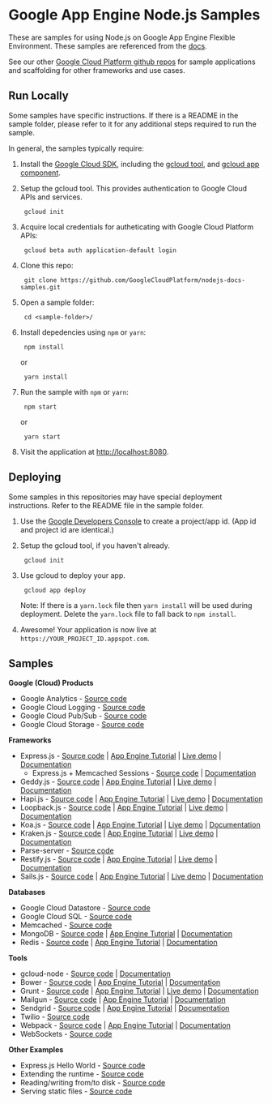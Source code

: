 # Google App Engine Node.js Samples

These are samples for using Node.js on Google App Engine Flexible Environment. These
samples are referenced from the [docs](https://cloud.google.com/appengine/docs).

See our other [Google Cloud Platform github repos](https://github.com/GoogleCloudPlatform)
for sample applications and scaffolding for other frameworks and use cases.

## Run Locally

Some samples have specific instructions. If there is a README in the sample
folder, please refer to it for any additional steps required to run the sample.

In general, the samples typically require:

1. Install the [Google Cloud SDK](https://cloud.google.com/sdk/), including the
[gcloud tool](https://cloud.google.com/sdk/gcloud/), and
[gcloud app component](https://cloud.google.com/sdk/gcloud-app).
1. Setup the gcloud tool. This provides authentication to Google Cloud APIs and
services.

        gcloud init

1. Acquire local credentials for autheticating with Google Cloud Platform APIs:

        gcloud beta auth application-default login

1. Clone this repo:

        git clone https://github.com/GoogleCloudPlatform/nodejs-docs-samples.git

1. Open a sample folder:

        cd <sample-folder>/

1. Install depedencies using `npm` or `yarn`:

        npm install

    or

        yarn install

1. Run the sample with `npm` or `yarn`:

        npm start

    or

        yarn start

1. Visit the application at [http://localhost:8080](http://localhost:8080).

## Deploying

Some samples in this repositories may have special deployment instructions.
Refer to the README file in the sample folder.

1. Use the [Google Developers Console](https://console.developer.google.com) to
create a project/app id. (App id and project id are identical.)
1. Setup the gcloud tool, if you haven't already.

        gcloud init

1. Use gcloud to deploy your app.

        gcloud app deploy

    Note: If there is a `yarn.lock` file then `yarn install` will be used during
    deployment. Delete the `yarn.lock` file to fall back to `npm install`.

1. Awesome! Your application is now live at `https://YOUR_PROJECT_ID.appspot.com`.

## Samples

__Google (Cloud) Products__

- Google Analytics - [Source code][aeanalytics_1]
- Google Cloud Logging - [Source code][aelogging_1]
- Google Cloud Pub/Sub - [Source code][aepubsub_1]
- Google Cloud Storage - [Source code][aestorage_1]

__Frameworks__

- Express.js - [Source code][express_1] | [App Engine Tutorial][express_2] | [Live demo][express_3] | [Documentation][express_4]
  - Express.js + Memcached Sessions - [Source code][express_5] | [Documentation][express_6]
- Geddy.js - [Source code][geddy_1] | [App Engine Tutorial][geddy_2] | [Live demo][geddy_3] | [Documentation][geddy_4]
- Hapi.js - [Source code][hapi_1] | [App Engine Tutorial][hapi_2] | [Live demo][hapi_3] | [Documentation][hapi_4]
- Loopback.js - [Source code][loopback_1] | [App Engine Tutorial][loopback_2] | [Live demo][loopback_3] | [Documentation][loopback_4]
- Koa.js - [Source code][koa_1] | [App Engine Tutorial][koa_2] | [Live demo][koa_3] | [Documentation][koa_4]
- Kraken.js - [Source code][kraken_1] | [App Engine Tutorial][kraken_2] | [Live demo][kraken_3] | [Documentation][kraken_4]
- Parse-server - [Source code][parse_1]
- Restify.js - [Source code][restify_1] | [App Engine Tutorial][restify_2] | [Live demo][restify_3] | [Documentation][restify_4]
- Sails.js - [Source code][sails_1] | [App Engine Tutorial][sails_2] | [Live demo][sails_3] | [Documentation][sails_4]

__Databases__

- Google Cloud Datastore - [Source code][aedatastore_1]
- Google Cloud SQL - [Source code][aecloudsql_1]
- Memcached - [Source code][memcached_1]
- MongoDB - [Source code][mongodb_1] | [App Engine Tutorial][mongodb_2] | [Documentation][mongodb_3]
- Redis - [Source code][redis_1] | [App Engine Tutorial][redis_2] | [Documentation][redis_3]

__Tools__

- gcloud-node - [Source code][gcloud_1] | [Documentation][gcloud_2]
- Bower - [Source code][bower_1] | [App Engine Tutorial][bower_2] | [Documentation][bower_3]
- Grunt - [Source code][grunt_1] | [App Engine Tutorial][grunt_2] | [Live demo][grunt_3] | [Documentation][grunt_4]
- Mailgun - [Source code][mailgun_1] | [App Engine Tutorial][mailgun_2] | [Documentation][mailgun_3]
- Sendgrid - [Source code][sendgrid_1] | [App Engine Tutorial][sendgrid_2] | [Documentation][sendgrid_3]
- Twilio - [Source code][twilio_1]
- Webpack - [Source code][webpack_1] | [App Engine Tutorial][webpack_2] | [Documentation][webpack_3]
- WebSockets - [Source code][websockets_1]

__Other Examples__

- Express.js Hello World - [Source code][expresshw_1]
- Extending the runtime - [Source code][aeextending_1]
- Reading/writing from/to disk - [Source code][aedisk_1]
- Serving static files - [Source code][aestaticfiles_1]

[aeanalytics_1]: analytics
[aelogging_1]: logging
[aepubsub_1]: pubsub
[aestorage_1]: storage

[express_1]: express
[express_2]: https://cloud.google.com/nodejs/resources/frameworks/express
[express_3]: http://express-dot-nodejs-docs-samples.appspot.com
[express_4]: http://expressjs.com/
[express_5]: express-memcached-session
[express_6]: https://github.com/balor/connect-memcached

[geddy_1]: geddy
[geddy_2]: https://cloud.google.com/nodejs/resources/frameworks/geddy
[geddy_3]: http://geddy-dot-nodejs-docs-samples.appspot.com
[geddy_4]: http://geddyjs.org/

[hapi_1]: hapi
[hapi_2]: https://cloud.google.com/nodejs/resources/frameworks/hapi
[hapi_3]: http://hapi-dot-nodejs-docs-samples.appspot.com
[hapi_4]: http://hapijs.com/

[loopback_1]: loopback
[loopback_2]: https://cloud.google.com/nodejs/resources/frameworks/loopback
[loopback_3]: http://loopback-dot-nodejs-docs-samples.appspot.com
[loopback_4]: http://loopback.io/

[koa_1]: koa
[koa_2]: https://cloud.google.com/nodejs/resources/frameworks/koa
[koa_3]: http://koa-dot-nodejs-docs-samples.appspot.com
[koa_4]: http://koajs.com/

[kraken_1]: kraken
[kraken_2]: https://cloud.google.com/nodejs/resources/frameworks/kraken
[kraken_3]: http://kraken-dot-nodejs-docs-samples.appspot.com
[kraken_4]: http://krakenjs.com/

[parse_1]: parse-server

[restify_1]: restify
[restify_2]: https://cloud.google.com/nodejs/resources/frameworks/restify
[restify_3]: http://restify-dot-nodejs-docs-samples.appspot.com
[restify_4]: http://restify.com/

[sails_1]: sails
[sails_2]: https://cloud.google.com/nodejs/resources/frameworks/sails
[sails_3]: http://sails-dot-nodejs-docs-samples.appspot.com
[sails_4]: http://sailsjs.org/

[aedatastore_1]: datastore
[aecloudsql_1]: cloudsql
[memcached_1]: memcached

[mongodb_1]: mongodb
[mongodb_2]: https://cloud.google.com/nodejs/resources/databases/mongodb
[mongodb_3]: https://docs.mongodb.org/

[redis_1]: redis
[redis_2]: https://cloud.google.com/nodejs/resources/databases/redis
[redis_3]: https://redis.io/

[gcloud_1]: https://github.com/GoogleCloudPlatform/gcloud-node
[gcloud_2]: https://googlecloudplatform.github.io/gcloud-node/#/

[bower_1]: bower
[bower_2]: https://cloud.google.com/nodejs/resources/tools/bower
[bower_3]: http://bower.io/

[grunt_1]: grunt
[grunt_2]: https://cloud.google.com/nodejs/resources/tools/grunt
[grunt_3]: http://grunt-dot-nodejs-docs-samples.appspot.com
[grunt_4]: http://gruntjs.com/

[mailgun_1]: mailgun
[mailgun_2]: https://cloud.google.com/nodejs/resources/tools/mailgun
[mailgun_3]: http://www.mailgun.com/

[sendgrid_1]: sendgrid
[sendgrid_2]: https://cloud.google.com/nodejs/resources/tools/sendgrid
[sendgrid_3]: http://sendgrid.com/

[twilio_1]: twilio

[webpack_1]: webpack
[webpack_2]: https://cloud.google.com/nodejs/resources/tools/webpack
[webpack_3]: https://webpack.github.io/

[websockets_1]: websockets

[expresshw_1]: hello-world
[aedisk_1]: disk
[aeextending_1]: extending-runtime
[aestaticfiles_1]: static-files
